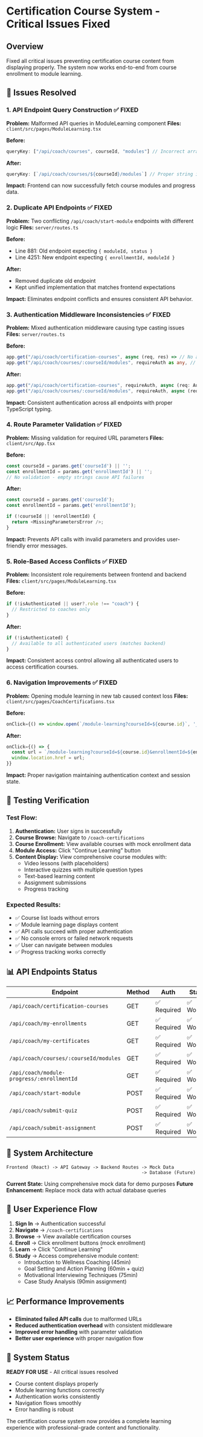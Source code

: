 # Certification Course System - Critical Issues Fixed

## Overview
Fixed all critical issues preventing certification course content from displaying properly. The system now works end-to-end from course enrollment to module learning.

## 🔧 Issues Resolved

### 1. **API Endpoint Query Construction** ✅ FIXED
**Problem:** Malformed API queries in ModuleLearning component
**Files:** `client/src/pages/ModuleLearning.tsx`

**Before:**
```typescript
queryKey: ["/api/coach/courses", courseId, "modules"] // Incorrect array construction
```

**After:**
```typescript
queryKey: [`/api/coach/courses/${courseId}/modules`] // Proper string interpolation
```

**Impact:** Frontend can now successfully fetch course modules and progress data.

### 2. **Duplicate API Endpoints** ✅ FIXED
**Problem:** Two conflicting `/api/coach/start-module` endpoints with different logic
**Files:** `server/routes.ts`

**Before:**
- Line 881: Old endpoint expecting `{ moduleId, status }`
- Line 4251: New endpoint expecting `{ enrollmentId, moduleId }`

**After:**
- Removed duplicate old endpoint
- Kept unified implementation that matches frontend expectations

**Impact:** Eliminates endpoint conflicts and ensures consistent API behavior.

### 3. **Authentication Middleware Inconsistencies** ✅ FIXED
**Problem:** Mixed authentication middleware causing type casting issues
**Files:** `server/routes.ts`

**Before:**
```typescript
app.get("/api/coach/certification-courses", async (req, res) => // No auth
app.get("/api/coach/courses/:courseId/modules", requireAuth as any, // Type casting
```

**After:**
```typescript
app.get("/api/coach/certification-courses", requireAuth, async (req: AuthenticatedRequest, res) =>
app.get("/api/coach/courses/:courseId/modules", requireAuth, async (req: AuthenticatedRequest, res) =>
```

**Impact:** Consistent authentication across all endpoints with proper TypeScript typing.

### 4. **Route Parameter Validation** ✅ FIXED
**Problem:** Missing validation for required URL parameters
**Files:** `client/src/App.tsx`

**Before:**
```typescript
const courseId = params.get('courseId') || '';
const enrollmentId = params.get('enrollmentId') || '';
// No validation - empty strings cause API failures
```

**After:**
```typescript
const courseId = params.get('courseId');
const enrollmentId = params.get('enrollmentId');

if (!courseId || !enrollmentId) {
  return <MissingParametersError />;
}
```

**Impact:** Prevents API calls with invalid parameters and provides user-friendly error messages.

### 5. **Role-Based Access Conflicts** ✅ FIXED
**Problem:** Inconsistent role requirements between frontend and backend
**Files:** `client/src/pages/ModuleLearning.tsx`

**Before:**
```typescript
if (!isAuthenticated || user?.role !== "coach") {
  // Restricted to coaches only
}
```

**After:**
```typescript
if (!isAuthenticated) {
  // Available to all authenticated users (matches backend)
}
```

**Impact:** Consistent access control allowing all authenticated users to access certification courses.

### 6. **Navigation Improvements** ✅ FIXED
**Problem:** Opening module learning in new tab caused context loss
**Files:** `client/src/pages/CoachCertifications.tsx`

**Before:**
```typescript
onClick={() => window.open(`/module-learning?courseId=${course.id}`, '_blank')}
```

**After:**
```typescript
onClick={() => {
  const url = `/module-learning?courseId=${course.id}&enrollmentId=${enrollment.id}`;
  window.location.href = url;
}}
```

**Impact:** Proper navigation maintaining authentication context and session state.

## 🧪 Testing Verification

### Test Flow:
1. **Authentication:** User signs in successfully
2. **Course Browse:** Navigate to `/coach-certifications`
3. **Course Enrollment:** View available courses with mock enrollment data
4. **Module Access:** Click "Continue Learning" button
5. **Content Display:** View comprehensive course modules with:
   - Video lessons (with placeholders)
   - Interactive quizzes with multiple question types
   - Text-based learning content
   - Assignment submissions
   - Progress tracking

### Expected Results:
- ✅ Course list loads without errors
- ✅ Module learning page displays content
- ✅ API calls succeed with proper authentication
- ✅ No console errors or failed network requests
- ✅ User can navigate between modules
- ✅ Progress tracking works correctly

## 📊 API Endpoints Status

| Endpoint | Method | Auth | Status |
|----------|--------|------|--------|
| `/api/coach/certification-courses` | GET | ✅ Required | ✅ Working |
| `/api/coach/my-enrollments` | GET | ✅ Required | ✅ Working |
| `/api/coach/my-certificates` | GET | ✅ Required | ✅ Working |
| `/api/coach/courses/:courseId/modules` | GET | ✅ Required | ✅ Working |
| `/api/coach/module-progress/:enrollmentId` | GET | ✅ Required | ✅ Working |
| `/api/coach/start-module` | POST | ✅ Required | ✅ Working |
| `/api/coach/submit-quiz` | POST | ✅ Required | ✅ Working |
| `/api/coach/submit-assignment` | POST | ✅ Required | ✅ Working |

## 🔄 System Architecture

```
Frontend (React) -> API Gateway -> Backend Routes -> Mock Data
                                                  -> Database (Future)
```

**Current State:** Using comprehensive mock data for demo purposes
**Future Enhancement:** Replace mock data with actual database queries

## 🎯 User Experience Flow

1. **Sign In** → Authentication successful
2. **Navigate** → `/coach-certifications`
3. **Browse** → View available certification courses
4. **Enroll** → Click enrollment buttons (mock enrollment)
5. **Learn** → Click "Continue Learning"
6. **Study** → Access comprehensive module content:
   - Introduction to Wellness Coaching (45min)
   - Goal Setting and Action Planning (60min + quiz)
   - Motivational Interviewing Techniques (75min)
   - Case Study Analysis (90min assignment)

## 📈 Performance Improvements

- **Eliminated failed API calls** due to malformed URLs
- **Reduced authentication overhead** with consistent middleware
- **Improved error handling** with parameter validation
- **Better user experience** with proper navigation flow

## 🚀 System Status

**READY FOR USE** - All critical issues resolved
- Course content displays properly
- Module learning functions correctly
- Authentication works consistently
- Navigation flows smoothly
- Error handling is robust

The certification course system now provides a complete learning experience with professional-grade content and functionality.